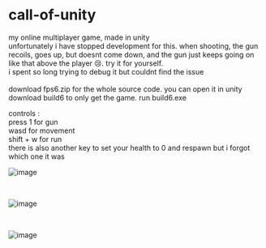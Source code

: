 # call-of-unity
my online multiplayer game, made in unity<br/>
unfortunately i have stopped development for this. when shooting, the gun recoils, goes up, but doesnt come down, and the gun just keeps going on like that above the player 😢. try it for yourself.<br/>
i spent so long trying to debug it but couldnt find the issue</br>
</br>
download fps6.zip for the whole source code. you can open it in unity</br>
download build6 to only get the game. run build6.exe

controls : </br>
press 1 for gun</br>
wasd for movement </br>
shift + w for run </br>
there is also another key to set your health to 0 and respawn but i forgot which one it was

![image](https://github.com/user-attachments/assets/f934dba0-9656-407d-9bb8-229337b00fd9)

</br>

![image](https://github.com/user-attachments/assets/f2bdcbf0-2b0b-4c1a-8803-280ebdc3e295)

</br>

![image](https://github.com/user-attachments/assets/d497145e-5fe9-46a6-b962-b2343f142ea7)




